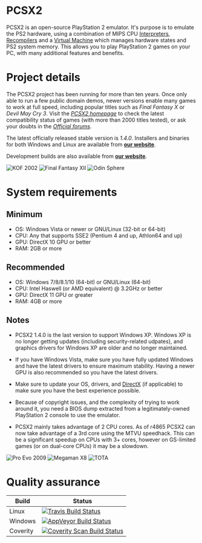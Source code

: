 # PCSX2

PCSX2 is an open-source PlayStation 2 emulator. It's purpose is to emulate the PS2 hardware, using a combination of MIPS CPU [Interpreters](http://en.wikipedia.org/wiki/Interpreter_\(computing\)), [Recompilers](http://en.wikipedia.org/wiki/Dynamic_recompilation) and a [Virtual Machine](http://en.wikipedia.org/wiki/Virtual_machine) which manages hardware states and PS2 system memory. This allows you to play PlayStation 2 games on your PC, with many additional features and benefits.

# Project details

The PCSX2 project has been running for more than ten years. Once only able to run a few public domain demos, newer versions enable many games to work at full speed, including popular titles such as *Final Fantasy X* or *Devil May Cry 3*. Visit the *[PCSX2 homepage](http://pcsx2.net)* to check the latest compatibility status of games (with more than 2000 titles tested), or ask your doubts in the *[Official forums](http://forums.pcsx2.net/)*.

The latest officially released stable version is *1.4.0*.
Installers and binaries for both Windows and Linux are available from **[our website](http://pcsx2.net/download.html)**.

Development builds are also available from **[our website](http://pcsx2.net/download/development/git.html)**.

![KOF 2002](https://dl.dropboxusercontent.com/u/743491/PCSX2/KoF2002.jpg "KOF 2002")
![Final Fantasy XII](https://dl.dropboxusercontent.com/u/743491/PCSX2/FinalFantasyXII.jpg "Final Fantasy XII")
![Odin Sphere](https://dl.dropboxusercontent.com/u/743491/PCSX2/OdinSphere.jpg "Odin Sphere")

# System requirements

## Minimum
* OS: Windows Vista or newer or GNU/Linux (32-bit or 64-bit)
* CPU: Any that supports SSE2 (Pentium 4 and up, Athlon64 and up)
* GPU: DirectX 10 GPU or better
* RAM: 2GB or more

## Recommended
* OS: Windows 7/8/8.1/10 (64-bit) or GNU/Linux (64-bit)
* CPU: Intel Haswell (or AMD equivalent) @ 3.2GHz or better
* GPU: DirectX 11 GPU or greater
* RAM: 4GB or more

## Notes

- PCSX2 1.4.0 is the last version to support Windows XP. Windows XP is no longer getting updates (including security-related udpates), and graphics drivers for Windows XP are older and no longer maintained.

- If you have Windows Vista, make sure you have fully updated Windows and have the latest drivers to ensure maximum stability. Having a newer GPU is also recommended so you have the latest drivers.

- Make sure to update your OS, drivers, and [DirectX](https://www.microsoft.com/en-us/download/details.aspx?id=8109) (if applicable) to make sure you have the best experience possible.

- Because of copyright issues, and the complexity of trying to work around it, you need a BIOS dump extracted from a legitimately-owned PlayStation 2 console to use the emulator.

- PCSX2 mainly takes advantage of 2 CPU cores. As of r4865 PCSX2 can now take advantage of a 3rd core using the MTVU speedhack. This can be a significant speedup on CPUs with 3+ cores, however on GS-limited games (or on dual-core CPUs) it may be a slowdown.

![Pro Evo 2009](https://dl.dropboxusercontent.com/u/743491/PCSX2/ProEvo2009.jpg "Pro Evo 2009")
![Megaman X8](https://dl.dropboxusercontent.com/u/743491/PCSX2/MegamanX8.jpg "Megaman X8") ![TOTA](https://dl.dropboxusercontent.com/u/743491/PCSX2/TOTA.jpg "TOTA")

# Quality assurance

**Build** | **Status**
--------|--------
Linux   | [![Travis Build Status](https://travis-ci.org/PCSX2/pcsx2.svg?branch=master)](https://travis-ci.org/PCSX2/pcsx2)
Windows  | [![AppVeyor Build Status](https://ci.appveyor.com/api/projects/status/b67odm0dd506co78/branch/master?svg=true)](https://ci.appveyor.com/project/gregory38/pcsx2/branch/master)
Coverity| [![Coverity Scan Build Status](https://scan.coverity.com/projects/6310/badge.svg)](https://scan.coverity.com/projects/6310)
